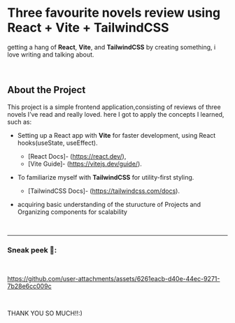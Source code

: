 # Three favourite novels review using React + Vite + TailwindCSS

getting a hang of **React**, **Vite**, and **TailwindCSS** by creating something, i love writing and talking about.

<br>

## About the Project


This project is a simple frontend application,consisting of reviews of three novels I’ve read and really loved. here I got to apply the concepts I learned, such as:
- Setting up a React app with **Vite** for faster development, using React hooks(useState, useEffect). 
  - [React Docs]- (https://react.dev/),
  - [Vite Guide]- (https://vitejs.dev/guide/).
  
- To familiarize myself with **TailwindCSS** for utility-first styling.
  - [TailwindCSS Docs]- (https://tailwindcss.com/docs).
  
- acquiring basic understanding of the sturucture of Projects and Organizing components for scalability

<br>

---

### Sneak peek 👀:

<br>

https://github.com/user-attachments/assets/6261eacb-d40e-44ec-9271-7b28e6cc009c

<br>

THANK YOU SO MUCH!!:)
